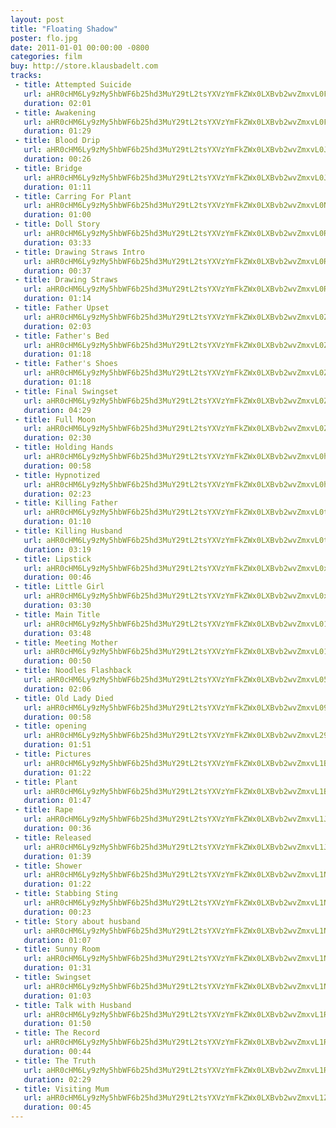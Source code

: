 ```yaml
---
layout: post
title: "Floating Shadow"
poster: flo.jpg
date: 2011-01-01 00:00:00 -0800
categories: film
buy: http://store.klausbadelt.com
tracks:
 - title: Attempted Suicide
   url: aHR0cHM6Ly9zMy5hbWF6b25hd3MuY29tL2tsYXVzYmFkZWx0LXBvb2wvZmxvL0F0dGVtcHRlZCBTdWljaWRlLm1wMw==
   duration: 02:01
 - title: Awakening
   url: aHR0cHM6Ly9zMy5hbWF6b25hd3MuY29tL2tsYXVzYmFkZWx0LXBvb2wvZmxvL0F3YWtlbmluZy5tcDM=
   duration: 01:29
 - title: Blood Drip
   url: aHR0cHM6Ly9zMy5hbWF6b25hd3MuY29tL2tsYXVzYmFkZWx0LXBvb2wvZmxvL0Jsb29kIERyaXAubXAz
   duration: 00:26
 - title: Bridge
   url: aHR0cHM6Ly9zMy5hbWF6b25hd3MuY29tL2tsYXVzYmFkZWx0LXBvb2wvZmxvL0JyaWRnZS5tcDM=
   duration: 01:11
 - title: Carring For Plant
   url: aHR0cHM6Ly9zMy5hbWF6b25hd3MuY29tL2tsYXVzYmFkZWx0LXBvb2wvZmxvL0NhcnJpbmcgRm9yIFBsYW50Lm1wMw==
   duration: 01:00
 - title: Doll Story
   url: aHR0cHM6Ly9zMy5hbWF6b25hd3MuY29tL2tsYXVzYmFkZWx0LXBvb2wvZmxvL0RvbGwgU3RvcnkubXAz
   duration: 03:33
 - title: Drawing Straws Intro
   url: aHR0cHM6Ly9zMy5hbWF6b25hd3MuY29tL2tsYXVzYmFkZWx0LXBvb2wvZmxvL0RyYXdpbmcgU3RyYXdzIEludHJvLm1wMw==
   duration: 00:37
 - title: Drawing Straws
   url: aHR0cHM6Ly9zMy5hbWF6b25hd3MuY29tL2tsYXVzYmFkZWx0LXBvb2wvZmxvL0RyYXdpbmcgU3RyYXdzLm1wMw==
   duration: 01:14
 - title: Father Upset
   url: aHR0cHM6Ly9zMy5hbWF6b25hd3MuY29tL2tsYXVzYmFkZWx0LXBvb2wvZmxvL0ZhdGhlciBVcHNldC5tcDM=
   duration: 02:03
 - title: Father's Bed
   url: aHR0cHM6Ly9zMy5hbWF6b25hd3MuY29tL2tsYXVzYmFkZWx0LXBvb2wvZmxvL0ZhdGhlcidzIEJlZC5tcDM=
   duration: 01:18
 - title: Father's Shoes
   url: aHR0cHM6Ly9zMy5hbWF6b25hd3MuY29tL2tsYXVzYmFkZWx0LXBvb2wvZmxvL0ZhdGhlcidzIFNob2VzLm1wMw==
   duration: 01:18
 - title: Final Swingset
   url: aHR0cHM6Ly9zMy5hbWF6b25hd3MuY29tL2tsYXVzYmFkZWx0LXBvb2wvZmxvL0ZpbmFsIFN3aW5nc2V0Lm1wMw==
   duration: 04:29
 - title: Full Moon
   url: aHR0cHM6Ly9zMy5hbWF6b25hd3MuY29tL2tsYXVzYmFkZWx0LXBvb2wvZmxvL0Z1bGwgTW9vbi5tcDM=
   duration: 02:30
 - title: Holding Hands
   url: aHR0cHM6Ly9zMy5hbWF6b25hd3MuY29tL2tsYXVzYmFkZWx0LXBvb2wvZmxvL0hvbGRpbmcgSGFuZHMubXAz
   duration: 00:58
 - title: Hypnotized
   url: aHR0cHM6Ly9zMy5hbWF6b25hd3MuY29tL2tsYXVzYmFkZWx0LXBvb2wvZmxvL0h5cG5vdGl6ZWQubXAz
   duration: 02:23
 - title: Killing Father
   url: aHR0cHM6Ly9zMy5hbWF6b25hd3MuY29tL2tsYXVzYmFkZWx0LXBvb2wvZmxvL0tpbGxpbmcgRmF0aGVyLm1wMw==
   duration: 01:10
 - title: Killing Husband
   url: aHR0cHM6Ly9zMy5hbWF6b25hd3MuY29tL2tsYXVzYmFkZWx0LXBvb2wvZmxvL0tpbGxpbmcgSHVzYmFuZC5tcDM=
   duration: 03:19
 - title: Lipstick
   url: aHR0cHM6Ly9zMy5hbWF6b25hd3MuY29tL2tsYXVzYmFkZWx0LXBvb2wvZmxvL0xpcHN0aWNrLm1wMw==
   duration: 00:46
 - title: Little Girl
   url: aHR0cHM6Ly9zMy5hbWF6b25hd3MuY29tL2tsYXVzYmFkZWx0LXBvb2wvZmxvL0xpdHRsZSBHaXJsLm1wMw==
   duration: 03:30
 - title: Main Title
   url: aHR0cHM6Ly9zMy5hbWF6b25hd3MuY29tL2tsYXVzYmFkZWx0LXBvb2wvZmxvL01haW4gVGl0bGUubXAz
   duration: 03:48
 - title: Meeting Mother
   url: aHR0cHM6Ly9zMy5hbWF6b25hd3MuY29tL2tsYXVzYmFkZWx0LXBvb2wvZmxvL01lZXRpbmcgTW90aGVyLm1wMw==
   duration: 00:50
 - title: Noodles Flashback
   url: aHR0cHM6Ly9zMy5hbWF6b25hd3MuY29tL2tsYXVzYmFkZWx0LXBvb2wvZmxvL05vb2RsZXMgRmxhc2hiYWNrLm1wMw==
   duration: 02:06
 - title: Old Lady Died
   url: aHR0cHM6Ly9zMy5hbWF6b25hd3MuY29tL2tsYXVzYmFkZWx0LXBvb2wvZmxvL09sZCBMYWR5IERpZWQubXAz
   duration: 00:58
 - title: opening
   url: aHR0cHM6Ly9zMy5hbWF6b25hd3MuY29tL2tsYXVzYmFkZWx0LXBvb2wvZmxvL29wZW5pbmcubXAz
   duration: 01:51
 - title: Pictures
   url: aHR0cHM6Ly9zMy5hbWF6b25hd3MuY29tL2tsYXVzYmFkZWx0LXBvb2wvZmxvL1BpY3R1cmVzLm1wMw==
   duration: 01:22
 - title: Plant
   url: aHR0cHM6Ly9zMy5hbWF6b25hd3MuY29tL2tsYXVzYmFkZWx0LXBvb2wvZmxvL1BsYW50Lm1wMw==
   duration: 01:47
 - title: Rape
   url: aHR0cHM6Ly9zMy5hbWF6b25hd3MuY29tL2tsYXVzYmFkZWx0LXBvb2wvZmxvL1JhcGUubXAz
   duration: 00:36
 - title: Released
   url: aHR0cHM6Ly9zMy5hbWF6b25hd3MuY29tL2tsYXVzYmFkZWx0LXBvb2wvZmxvL1JlbGVhc2VkLm1wMw==
   duration: 01:39
 - title: Shower
   url: aHR0cHM6Ly9zMy5hbWF6b25hd3MuY29tL2tsYXVzYmFkZWx0LXBvb2wvZmxvL1Nob3dlci5tcDM=
   duration: 01:22
 - title: Stabbing Sting
   url: aHR0cHM6Ly9zMy5hbWF6b25hd3MuY29tL2tsYXVzYmFkZWx0LXBvb2wvZmxvL1N0YWJiaW5nIFN0aW5nLm1wMw==
   duration: 00:23
 - title: Story about husband
   url: aHR0cHM6Ly9zMy5hbWF6b25hd3MuY29tL2tsYXVzYmFkZWx0LXBvb2wvZmxvL1N0b3J5IGFib3V0IGh1c2JhbmQubXAz
   duration: 01:07
 - title: Sunny Room
   url: aHR0cHM6Ly9zMy5hbWF6b25hd3MuY29tL2tsYXVzYmFkZWx0LXBvb2wvZmxvL1N1bm55IFJvb20ubXAz
   duration: 01:31
 - title: Swingset
   url: aHR0cHM6Ly9zMy5hbWF6b25hd3MuY29tL2tsYXVzYmFkZWx0LXBvb2wvZmxvL1N3aW5nc2V0Lm1wMw==
   duration: 01:03
 - title: Talk with Husband
   url: aHR0cHM6Ly9zMy5hbWF6b25hd3MuY29tL2tsYXVzYmFkZWx0LXBvb2wvZmxvL1RhbGsgd2l0aCBIdXNiYW5kLm1wMw==
   duration: 01:50
 - title: The Record
   url: aHR0cHM6Ly9zMy5hbWF6b25hd3MuY29tL2tsYXVzYmFkZWx0LXBvb2wvZmxvL1RoZSBSZWNvcmQubXAz
   duration: 00:44
 - title: The Truth
   url: aHR0cHM6Ly9zMy5hbWF6b25hd3MuY29tL2tsYXVzYmFkZWx0LXBvb2wvZmxvL1RoZSBUcnV0aC5tcDM=
   duration: 02:29
 - title: Visiting Mum
   url: aHR0cHM6Ly9zMy5hbWF6b25hd3MuY29tL2tsYXVzYmFkZWx0LXBvb2wvZmxvL1Zpc2l0aW5nIE11bS5tcDM=
   duration: 00:45
---
```

